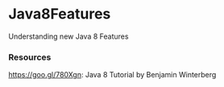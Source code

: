 # Java8Features
Understanding new Java 8 Features

### Resources
https://goo.gl/780Xgn: Java 8 Tutorial by Benjamin Winterberg